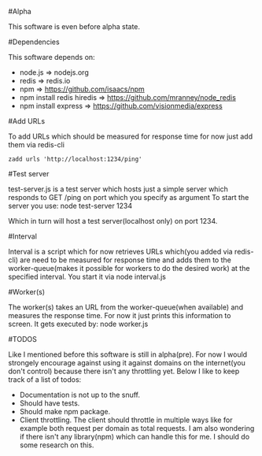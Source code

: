 #Alpha

This software is even before alpha state.

#Dependencies

This software depends on:

- node.js => nodejs.org
- redis => redis.io
- npm => https://github.com/isaacs/npm
- npm install redis hiredis => https://github.com/mranney/node_redis
- npm install express => https://github.com/visionmedia/express

#Add URLs

To add URLs which should be measured for response time for now just add them via redis-cli

    zadd urls 'http://localhost:1234/ping'
    
#Test server

test-server.js is a test server which hosts just a simple server which responds to GET /ping on port which you specify as argument
To start the server you use:
    node test-server 1234
    
Which in turn will host a test server(localhost only) on port 1234.
    
#Interval

Interval is a script which for now retrieves URLs which(you added via redis-cli) are need to be measured for response time and adds them to the worker-queue(makes it possible for workers to do the desired work) at the specified interval. 
You start it via
    node interval.js

#Worker(s)

The worker(s) takes an URL from the worker-queue(when available) and measures the response time. For now it just prints this information to screen.
It gets executed by:
    node worker.js

#TODOS

Like I mentioned before this software is still in alpha(pre). For now I would strongely encourage against using it against domains on the internet(you don't control) because there isn't any throttling yet. Below I like to keep track of a list of todos:

- Documentation is not up to the snuff.
- Should have tests.
- Should make npm package.
- Client throttling. The client should throttle in multiple ways like for example both request per domain as total requests. I am also wondering if there isn't any library(npm) which can handle this for me. I should do some research on this.

